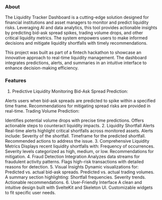 ### About
The Liquidity Tracker Dashboard is a cutting-edge solution designed for financial institutions and asset managers to monitor and predict liquidity risks. Leveraging AI and data analytics, this tool provides actionable insights by predicting bid-ask spread spikes, trading volume drops, and other critical liquidity metrics. The system empowers users to make informed decisions and mitigate liquidity shortfalls with timely recommendations.

This project was built as part of a fintech hackathon to showcase an innovative approach to real-time liquidity management. The dashboard integrates predictions, alerts, and summaries in an intuitive interface to enhance decision-making efficiency.

### Features
1. Predictive Liquidity Monitoring
Bid-Ask Spread Prediction:

Alerts users when bid-ask spreads are predicted to spike within a specified time frame.
Recommendations for mitigating spread risks are provided in real-time.
Trading Volume Prediction:

Identifies potential volume drops with precise time predictions.
Offers actionable steps to counteract liquidity impacts.
2. Liquidity Shortfall Alerts
Real-time alerts highlight critical shortfalls across monitored assets.
Alerts include:
Severity of the shortfall.
Timeframe for the predicted shortfall.
Recommended actions to address the issue.
3. Comprehensive Liquidity Metrics
Displays recent liquidity shortfalls with:
Frequency of occurrences.
Severity levels categorized as high, medium, or low.
Recommendations for mitigation.
4. Fraud Detection Integration
Analyzes data streams for fraudulent activity patterns.
Flags high-risk transactions with detailed reasons for detection.
5. Visual Insights
Dynamic visualizations for:
Predicted vs. actual bid-ask spreads.
Predicted vs. actual trading volumes.
A summary section highlighting:
Shortfall frequencies.
Severity trends.
Actionable recommendations.
6. User-Friendly Interface
A clean and intuitive design built with SvelteKit and Skeleton UI.
Customizable widgets to fit specific user needs.